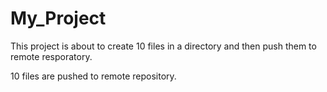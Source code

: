 # My_Project

This project is about to create 10 files in a directory and then push them to remote resporatory.

10 files are pushed to remote repository.
